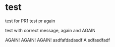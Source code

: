 # test

test for PR1
test pr again

test with correct message, again and AGAIN

AGAIN! AGAIN! AGAIN!
asdfafdadasdf
A
sdfasdfadf
